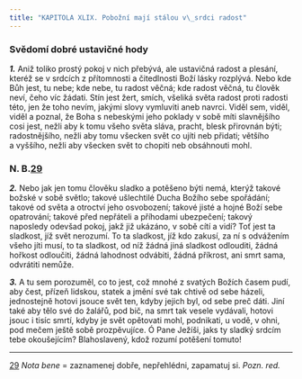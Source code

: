 ```yaml
---
title: "KAPITOLA XLIX. Pobožní mají stálou v\_srdci radost"
---
```


### Svědomí dobré ustavičné hody

**_1._** Aniž toliko prostý pokoj v nich přebývá, ale ustavičná radost a plesání, kteréž se v srdcích z přítomnosti a čitedlnosti Boží lásky rozplývá. Nebo kde Bůh jest, tu nebe; kde nebe, tu radost věčná; kde radost věčná, tu člověk neví, čeho víc žádati. Stín jest žert, smích, všeliká světa radost proti radosti této, jen že toho nevím, jakými slovy vymluviti aneb navrci. Viděl sem, viděl, viděl a poznal, že Boha s nebeskými jeho poklady v sobě míti slavnějšího cosi jest, nežli aby k tomu všeho světa sláva, pracht, blesk přirovnán býti; radostnějšího, nežli aby tomu všecken svět co ujíti neb přidati; většího a vyššího, nežli aby všecken svět to chopiti neb obsáhnouti mohl.

### N. B.[29](./resources/undefined)

**_2._** Nebo jak jen tomu člověku sladko a potěšeno býti nemá, kterýž takové božské v sobě světlo; takové ušlechtilé Ducha Božího sebe spořádání; takové od světa a otroctví jeho osvobození; takové jisté a hojné Boží sebe opatrování; takové před nepřáteli a příhodami ubezpečení; takový naposledy odevšad pokoj, jakž již ukázáno, v sobě cítí a vidí? Toť jest ta sladkost, jíž svět nerozumí. To ta sladkost, jíž kdo zakusí, za ní s odvážením všeho jíti musí, to ta sladkost, od níž žádná jiná sladkost odlouditi, žádná hořkost odloučiti, žádná lahodnost odvábiti, žádná příkrost, ani smrt sama, odvrátiti nemůže.

  

**_3._** A tu sem porozuměl, co to jest, což mnohé z svatých Božích časem pudí, aby čest, přízeň lidskou, statek a jmění své tak chtivě od sebe házeli, jednostejně hotovi jsouce svět ten, kdyby jejich byl, od sebe preč dáti. Jiní také aby tělo své do žalářů, pod bič, na smrt tak vesele vydávali, hotovi jsouc i tisíc smrtí, kdyby je svět opětovati mohl, podnikati, u vodě, v ohni, pod mečem ještě sobě prozpěvujíce. Ó Pane Ježíši, jaks ty sladký srdcím tebe okoušejícím? Blahoslavený, kdož rozumí potěšení tomuto!

* * *

[29](./resources/undefined) _Nota bene_ = zaznamenej dobře, nepřehlédni, zapamatuj si. _Pozn. red._
